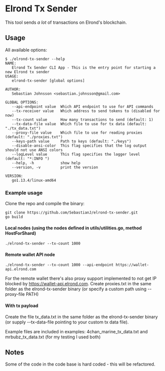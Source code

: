 # Elrond Tx Sender

This tool sends *a lot* of transactions on Elrond's blockchain.

## Usage

All available options:
```
$ ./elrond-tx-sender --help
NAME:
   Elrond Tx Sender CLI App - This is the entry point for starting a new Elrond tx sender
USAGE:
   elrond-tx-sender [global options]
   
AUTHOR:
   Sebastian Johnsson <sebastian.johnsson@gmail.com>
   
GLOBAL OPTIONS:
   --api-endpoint value  Which API endpoint to use for API commands
   --tx-receiver value   Which address to send tokens to (disabled for now)
   --tx-count value      How many transactions to send (default: 1)
   --tx-data-file value  Which file to use for tx data (default: "./tx_data.txt")
   --proxy-file value    Which file to use for reading proxies (default: "./proxies.txt")
   --keys-path value     Path to keys (default: "./keys")
   --disable-ansi-color  This flag specifies that the log output should not use ANSI colors
   --logLevel value      This flag specifies the logger level (default: "*:INFO ")
   --help, -h            show help
   --version, -v         print the version
   
VERSION:
   go1.13.4/linux-amd64
```

### Example usage

Clone the repo and compile the binary:

```
git clone https://github.com/SebastianJ/elrond-tx-sender.git
go build
```

#### Local nodes (using the nodes defined in utils/utilities.go, method HostForShard)

`./elrond-tx-sender --tx-count 1000`


#### Remote wallet API node

`./elrond-tx-sender --tx-count 1000 --api-endpoint https://wallet-api.elrond.com`

For the remote wallet there's also proxy support implemented to not get IP blocked by https://wallet-api.elrond.com. Create proxies.txt in the same folder as the elrond-tx-sender binary (or specify a custom path using --proxy-file PATH)

#### With tx payload

Create the file tx_data.txt in the same folder as the elrond-tx-sender binary (or supply --tx-data-file pointing to your custom tx data file).

Example files are included in examples: 4chan_marine_tx_data.txt and mrbubz_tx_data.txt (for my testing I used both)

## Notes

Some of the code in the code base is hard coded - this will be refactored.
